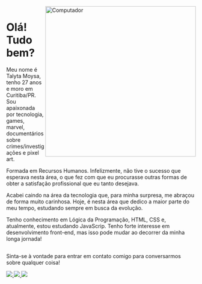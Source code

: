 <img src="https://64.media.tumblr.com/72d9b6fc30d4eb5f3a7cb99913bff8c2/08ee4c9f524f3079-d2/s400x600/b2d6df9b75ebc5713945731e224a48d14903def9.gif" min-width="250px" max-width="400px" width="400px" align="right" alt="Computador">







<p align="left"> 
<h1>Olá! Tudo bem?</h1>
<p>Meu nome é Talyta Moysa, tenho 27 anos e moro em Curitiba/PR. Sou apaixonada por tecnologia, games, marvel, documentários sobre crimes/investigações e pixel art.</p>

<p>Formada em Recursos Humanos. Infelizmente, não tive o sucesso que esperava nesta área, o que fez com que eu procurasse outras formas de obter a satisfação profissional que eu tanto desejava.</p>
 
<p>Acabei caindo na área da tecnologia que, para minha surpresa, me abraçou de forma muito carinhosa. Hoje, é nesta área que dedico a maior parte do meu tempo, estudando sempre em busca da evolução.</p>
 
<p>Tenho conhecimento em Lógica da Programação, HTML, CSS e, atualmente, estou estudando JavaScrip. Tenho forte interesse em desenvolvimento front-end, mas isso pode mudar ao decorrer da minha longa jornada!
</p>


##

<p align="left">
Sinta-se à vontade para entrar em contato comigo para conversarmos sobre qualquer coisa!
<p><a href="https://www.instagram.com/taly.moy/" alt="Instagram">
    <img src="https://img.shields.io/badge/-Instagram-1C1C1C?style=for-the-badge&logo=Instagram&logoColor=f51bc8&link=https://www.instagram.com/taly.moy"/>
  </a>
  
  <a href="https://www.linkedin.com/in/talytamoy/" alt="Linkedin">
    <img src="https://img.shields.io/badge/-Linkedin-1C1C1C?style=for-the-badge&logo=Linkedin&logoColor=f51bc8&link=https://www.linkedin.com/in/talytamoy"/>
  </a>
  
  <a href="mailto:contatotalytamoysa@gmail.com" alt="Gmail">
    <img src="https://img.shields.io/badge/-Gmail-1C1C1C?style=for-the-badge&logo=Gmail&logoColor=f51bc8&link=mailto:contatotalytamoysa@gmail.com"/>
  </a>
</p>
